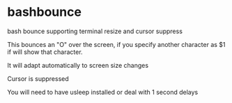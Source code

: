# bashbounce
bash bounce supporting terminal resize and cursor suppress

This bounces an "O" over the screen, if you specify another character as $1 if will show that character.

It will adapt automatically to screen size changes

Cursor is suppressed

You will need to have usleep installed or deal with 1 second delays
